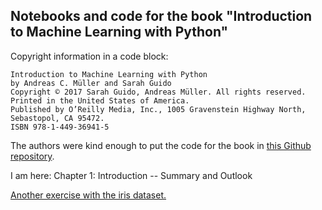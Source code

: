 ## Notebooks and code for the book "Introduction to Machine Learning with Python"

Copyright information in a code block:
```
Introduction to Machine Learning with Python
by Andreas C. Müller and Sarah Guido
Copyright © 2017 Sarah Guido, Andreas Müller. All rights reserved.
Printed in the United States of America.
Published by O’Reilly Media, Inc., 1005 Gravenstein Highway North, Sebastopol, CA 95472.
ISBN 978-1-449-36941-5
```
The authors were kind enough to put the code for the book in [this Github repository](https://github.com/amueller/introduction_to_ml_with_python).

I am here:
Chapter 1: Introduction -- Summary and Outlook


[Another exercise with the iris dataset.](https://nbviewer.jupyter.org/github/rhiever/Data-Analysis-and-Machine-Learning-Projects/blob/master/example-data-science-notebook/Example%20Machine%20Learning%20Notebook.ipynb)
